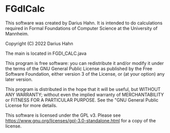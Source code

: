 # FGdICalc
This software was created by Darius Hahn.
It is intended to do calculations required in Formal Foundations of Computer Science at the University of Mannheim.

Copyright (C) 2022 Darius Hahn

The main is located in FGDI_CALC.java

This program is free software: you can redistribute it and/or modify it under the terms of the GNU General Public License as published by the Free Software Foundation, either version 3 of the License, or (at your option) any later version.

This program is distributed in the hope that it will be useful, but WITHOUT ANY WARRANTY; without even the implied warranty of MERCHANTABILITY or FITNESS FOR A PARTICULAR PURPOSE. See the "GNU General Public License for more details.			    

This software is licensed under the GPL v3.
Please see https://www.gnu.org/licenses/gpl-3.0-standalone.html for a copy of the license.

